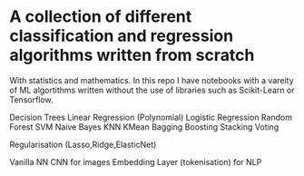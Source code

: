 # A collection of different classification and regression algorithms written from scratch 
With statistics and mathematics.
In this repo I have notebooks with a vareity of ML algortithms written without the use of libraries such as Scikit-Learn or Tensorflow.

Decision Trees
Linear Regression (Polynomial)
Logistic Regression
Random Forest
SVM
Naive Bayes
KNN
KMean
Bagging
Boosting
Stacking
Voting


Regularisation (Lasso,Ridge,ElasticNet)

Vanilla NN
CNN for images
Embedding Layer
(tokenisation) for NLP